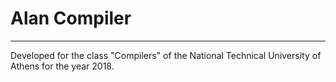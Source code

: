 # Alan Compiler
----
Developed for the class "Compilers" of the
National Technical University of Athens for
the year 2018.
